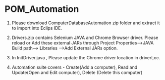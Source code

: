# POM_Automation


1. Please download ComputerDatabaseAutomation zip folder and extract it to import into Eclips IDE.

2. Drivers.zip contains Selenium JAVA and Chrome Browser driver. Please reload or Add these external JARs through Project Properties-->JAVA Build path--> Libraries -->Add External JARs option. 

3. In InitDriver.java , Please update the Chrome driver location in driverLoc. 

4. Automation suite covers - Create(Add a computer), Read and Update(Open and Edit computer), Delete (Delete this computer)




